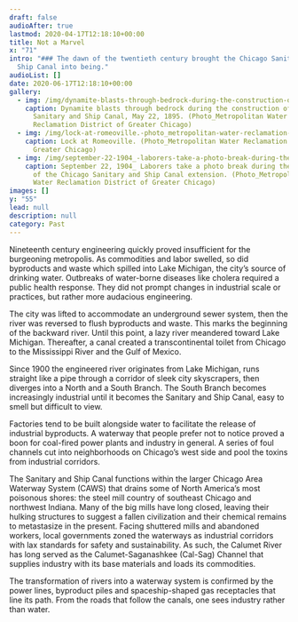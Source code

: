 ```yaml
---
draft: false
audioAfter: true
lastmod: 2020-04-17T12:18:10+00:00
title: Not a Marvel
x: "71"
intro: "### The dawn of the twentieth century brought the Chicago Sanitary and
  Ship Canal into being."
audioList: []
date: 2020-06-17T12:18:10+00:00
gallery:
  - img: /img/dynamite-blasts-through-bedrock-during-the-construction-of-the-chicago-sanitary-and-ship-canal-may-22-1895.-photo_metropolitan-water-reclamation-district-of-greater-chicago-.jpg
    caption: Dynamite blasts through bedrock during the construction of the Chicago
      Sanitary and Ship Canal, May 22, 1895. (Photo_Metropolitan Water
      Reclamation District of Greater Chicago)
  - img: /img/lock-at-romeoville.-photo_metropolitan-water-reclamation-district-of-greater-chicago-.jpg
    caption: Lock at Romeoville. (Photo_Metropolitan Water Reclamation District of
      Greater Chicago)
  - img: /img/september-22-1904_-laborers-take-a-photo-break-during-the-construction-of-the-chicago-sanitary-and-ship-canal-extension.-photo_metropolitan-water-reclamation-district-of-greater-chicago-.jpg
    caption: September 22, 1904_ Laborers take a photo break during the construction
      of the Chicago Sanitary and Ship Canal extension. (Photo_Metropolitan
      Water Reclamation District of Greater Chicago)
images: []
y: "55"
lead: null
description: null
category: Past
---
```

Nineteenth century engineering quickly proved insufficient for the burgeoning metropolis. As commodities and labor swelled, so did byproducts and waste which spilled into Lake Michigan, the city’s source of drinking water. Outbreaks of water-borne diseases like cholera required a public health response. They did not prompt changes in industrial scale or practices, but rather more audacious engineering.

The city was lifted to accommodate an underground sewer system, then the river was reversed to flush byproducts and waste. This marks the beginning of the backward river. Until this point, a lazy river meandered toward Lake Michigan. Thereafter, a canal created a transcontinental toilet from Chicago to the Mississippi River and the Gulf of Mexico.

Since 1900 the engineered river originates from Lake Michigan, runs straight like a pipe through a corridor of sleek city skyscrapers, then diverges into a North and a South Branch. The South Branch becomes increasingly industrial until it becomes the Sanitary and Ship Canal, easy to smell but difficult to view.

Factories tend to be built alongside water to facilitate the release of industrial byproducts. A waterway that people prefer not to notice proved a boon for coal-fired power plants and industry in general. A series of foul channels cut into neighborhoods on Chicago’s west side and pool the toxins from industrial corridors.

The Sanitary and Ship Canal functions within the larger Chicago Area Waterway System (CAWS) that drains some of North America’s most poisonous shores: the steel mill country of southeast Chicago and northwest Indiana. Many of the big mills have long closed, leaving their hulking structures to suggest a fallen civilization and their chemical remains to metastasize in the present. Facing shuttered mills and abandoned workers, local governments zoned the waterways as industrial corridors with lax standards for safety and sustainability. As such, the Calumet River has long served as the Calumet-Saganashkee (Cal-Sag) Channel that supplies industry with its base materials and loads its commodities.

The transformation of rivers into a waterway system is confirmed by the power lines, byproduct piles and spaceship-shaped gas receptacles that line its path. From the roads that follow the canals, one sees industry rather than water.